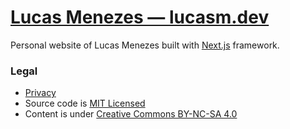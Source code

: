 # [Lucas Menezes — lucasm.dev](https://lucasm.dev/)

Personal website of Lucas Menezes built with [Next.js](https://nextjs.org/) framework.

### Legal
* [Privacy](https://lucasm.dev/privacy)
* Source code is [MIT Licensed](https://github.com/lucasmezs/lucasmezs.github.io/blob/master/LICENCE.txt)
* Content is under [Creative Commons BY-NC-SA 4.0](https://creativecommons.org/licenses/by-nc-sa/4.0/)